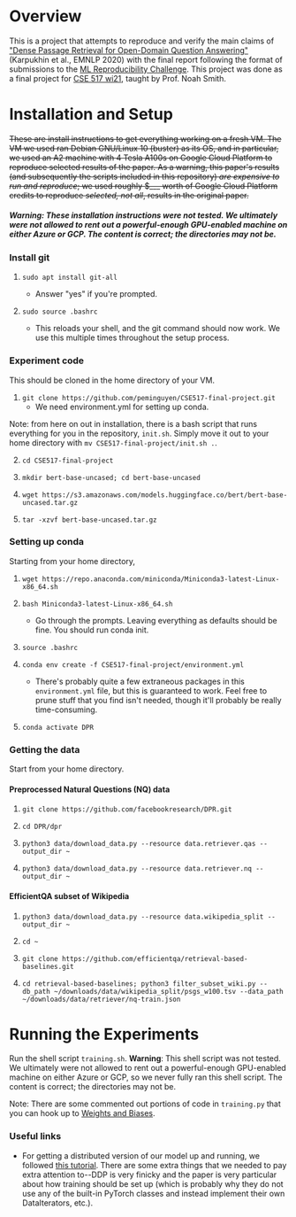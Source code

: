 # Overview

This is a project that attempts to reproduce and verify the main claims of ["Dense Passage Retrieval for Open-Domain Question Answering"](https://arxiv.org/pdf/2004.04906.pdf) (Karpukhin et al., EMNLP 2020) with the final report following the format of submissions to the [ML Reproducibility Challenge](https://paperswithcode.com/rc2020). This project was done as a final project for [CSE 517 wi21](https://docs.google.com/document/d/1gBz2w79DBrGjNGq2TMqJBDIWzUGsQacWFAszZKz6OKI/edit), taught by Prof. Noah Smith.

# Installation and Setup

~~These are install instructions to get everything working on a fresh VM. The VM we used ran Debian GNU/Linux 10 (buster) as its OS, and in particular, we used an A2 machine with 4 Tesla A100s on Google Cloud Platform to reproduce selected results of the paper. As a warning, this paper's results (and subsequently the scripts included in this repository) *are expensive to run and reproduce*; we used roughly $___ worth of Google Cloud Platform credits to reproduce *selected, not all*, results in the original paper.~~ 

##### **Warning**: These installation instructions were not tested. We ultimately were not allowed to rent out a powerful-enough GPU-enabled machine on either Azure or GCP. The content is correct; the directories may not be.

### Install git

1. `sudo apt install git-all`
	* Answer "yes" if you're prompted.

2. `sudo source .bashrc`
	* This reloads your shell, and the git command should now work. We use this multiple times throughout the setup process.

### Experiment code

This should be cloned in the home directory of your VM.

1. `git clone https://github.com/peminguyen/CSE517-final-project.git`
	* We need environment.yml for setting up conda.

Note: from here on out in installation, there is a bash script that runs everything for you in the repository, `init.sh`. Simply move it out to your home directory with `mv CSE517-final-project/init.sh .`.

2. `cd CSE517-final-project`

3. `mkdir bert-base-uncased; cd bert-base-uncased`
 
4. `wget https://s3.amazonaws.com/models.huggingface.co/bert/bert-base-uncased.tar.gz`

5. `tar -xzvf bert-base-uncased.tar.gz`

### Setting up conda

Starting from your home directory,

1. `wget https://repo.anaconda.com/miniconda/Miniconda3-latest-Linux-x86_64.sh`

2. `bash Miniconda3-latest-Linux-x86_64.sh`
	* Go through the prompts. Leaving everything as defaults should be fine. You should run conda init.

3. `source .bashrc`

4. `conda env create -f CSE517-final-project/environment.yml`
	* There's probably quite a few extraneous packages in this `environment.yml` file, but this is guaranteed to work. Feel free to prune stuff that you find isn't needed, though it'll probably be really time-consuming.

5. `conda activate DPR`

### Getting the data

Start from your home directory.

#### Preprocessed Natural Questions (NQ) data

1. `git clone https://github.com/facebookresearch/DPR.git`

2. `cd DPR/dpr`

3. `python3 data/download_data.py --resource data.retriever.qas --output_dir ~`

4. `python3 data/download_data.py --resource data.retriever.nq --output_dir ~`

#### EfficientQA subset of Wikipedia

1. `python3 data/download_data.py --resource data.wikipedia_split --output_dir ~`

2. `cd ~`

3. `git clone https://github.com/efficientqa/retrieval-based-baselines.git`

4. `cd retrieval-based-baselines; python3 filter_subset_wiki.py --db_path ~/downloads/data/wikipedia_split/psgs_w100.tsv --data_path ~/downloads/data/retriever/nq-train.json`



# Running the Experiments

Run the shell script `training.sh`. **Warning**: This shell script was not tested. We ultimately were not allowed to rent out a powerful-enough GPU-enabled machine on either Azure or GCP, so we never fully ran this shell script. The content is correct; the directories may not be.

Note: There are some commented out portions of code in `training.py` that you can hook up to [Weights and Biases](https://wandb.ai/site).

### Useful links

* For getting a distributed version of our model up and running, we followed [this tutorial](https://yangkky.github.io/2019/07/08/distributed-pytorch-tutorial.html). There are some extra things that we needed to pay extra attention to--DDP is very finicky and the paper is very particular about how training should be set up (which is probably why they do not use any of the built-in PyTorch classes and instead implement their own DataIterators, etc.).


